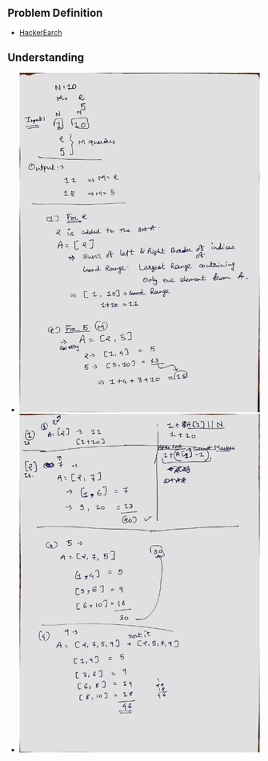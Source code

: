 ## Problem Definition

- [HackerEarch](https://www.hackerearth.com/problem/algorithm/the-good-ranges-1456e1a2-e908a292/description/)

## Understanding

- ![Page 1](./images/page1.jpg "Page 1")
- ![Page 2](./images/page2.jpg "Page 2")
